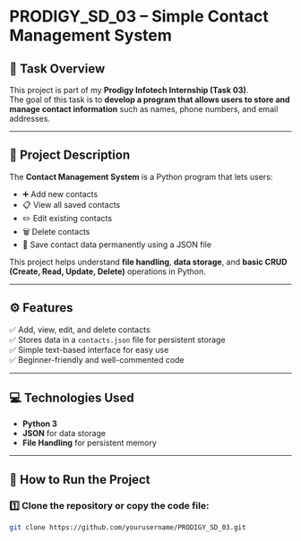 # PRODIGY_SD_03 – Simple Contact Management System

## 📘 Task Overview
This project is part of my **Prodigy Infotech Internship (Task 03)**.  
The goal of this task is to **develop a program that allows users to store and manage contact information** such as names, phone numbers, and email addresses.

---

## 🧠 Project Description
The **Contact Management System** is a Python program that lets users:

- ➕ Add new contacts  
- 📋 View all saved contacts  
- ✏️ Edit existing contacts  
- 🗑️ Delete contacts  
- 💾 Save contact data permanently using a JSON file  

This project helps understand **file handling**, **data storage**, and **basic CRUD (Create, Read, Update, Delete)** operations in Python.

---

## ⚙️ Features
✅ Add, view, edit, and delete contacts  
✅ Stores data in a `contacts.json` file for persistent storage  
✅ Simple text-based interface for easy use  
✅ Beginner-friendly and well-commented code  

---

## 💻 Technologies Used
- **Python 3**
- **JSON** for data storage
- **File Handling** for persistent memory

---

## 🚀 How to Run the Project

### 1️⃣ Clone the repository or copy the code file:
```bash
git clone https://github.com/yourusername/PRODIGY_SD_03.git
